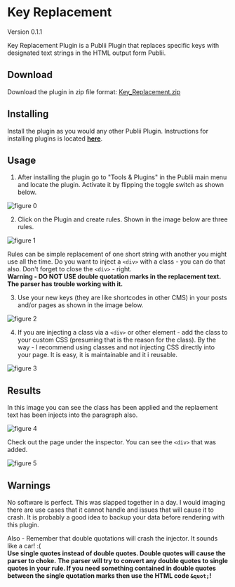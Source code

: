 # Key Replacement
Version 0.1.1

Key Replacement Plugin is a Publii Plugin that replaces specific keys with designated text strings in the HTML output form Publii.

## Download

Download the plugin in zip file format: [Key_Replacement.zip](https://github.com/bjazmoore/Key-Replacement/releases/download/0.1.0/Key.Replacement.zip)

## Installing

Install the plugin as you would any other Publii Plugin.  Instructions for installing plugins is located [**here**](https://getpublii.com/docs/plugins.html).

## Usage

1. After installing the plugin go to "Tools & Plugins" in the Publii main menu and locate the plugin.  Activate it by flipping the toggle switch as shown below.

![figure 0](https://github.com/user-attachments/assets/660adeb7-af73-48d8-9463-f7c219d54c12)

2. Click on the Plugin and create rules.  Shown in the image below are three rules.

![figure 1](https://github.com/user-attachments/assets/6fefccb9-bb9c-414d-b95d-03e09fe38efd)

Rules can be simple replacement of one short string with another you might use all the time.  Do you want to inject a `<div>` with a class - you can do that also.  Don't forget to close the `<div>` - right.  
**Warning - DO NOT USE double quotation marks in the replacement text.  The parser has trouble working with it.**

3. Use your new keys (they are like shortcodes in other CMS) in your posts and/or pages as shown in the image below.

![figure 2](https://github.com/user-attachments/assets/058543db-8bdd-4f82-8b21-207add902e6b)

4. If you are injecting a class via a `<div>` or other element - add the class to your custom CSS (presuming that is the reason for the class).  By the way - I recommend using classes and not injecting CSS directly into your page.  It is easy, it is maintainable and it i reusable.

![figure 3](https://github.com/user-attachments/assets/0571f27f-dfa3-47dc-9ab2-d1a22b128f6b)

## Results

In this image you can see the class has been applied and the replaement text has been injects into the paragraph also.

![figure 4](https://github.com/user-attachments/assets/83137528-2558-4690-b455-f155cedbfd5c)

Check out the page under the inspector.  You can see the `<div>` that was added.

![figure 5](https://github.com/user-attachments/assets/28b81d77-b05e-4776-8e50-c18d788fb239)

## Warnings

No software is perfect.  This was slapped together in a day.  I would imaging there are use cases that it cannot handle and issues that will cause it to crash.  It is probably a good idea to backup your data before rendering with this plugin.  

Also - Remember that double quotations will crash the injector.  It sounds like a car! :(  
**Use single quotes instead of double quotes.  Double quotes will cause the parser to choke.**
**The parser will try to convert any double quotes to single quotes in your rule.  If you need something contained in double quotes between the single quotation marks then use the HTML code `&quot;`!**
